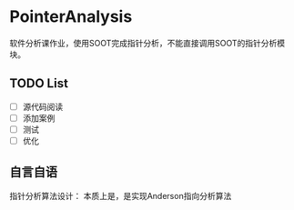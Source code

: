 # PointerAnalysis
软件分析课作业，使用SOOT完成指针分析，不能直接调用SOOT的指针分析模块。

## TODO List
- [ ] 源代码阅读
- [ ] 添加案例
- [ ] 测试
- [ ] 优化

## 自言自语

指针分析算法设计：
本质上是，是实现Anderson指向分析算法




